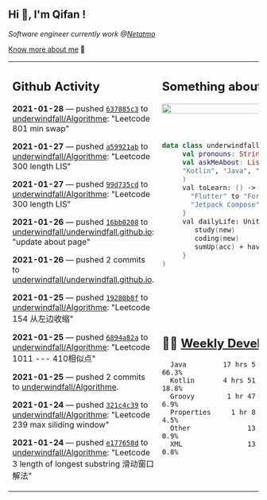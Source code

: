 <h2> Hi 👋, I'm Qifan ! </h2>
<p><em>Software engineer currently work @<a href="https://www.netatmo.com">Netatmo</a>
</em></p><p><a href="https://qifanyang.com/resume" target="_blank"> Know more about me</a> 🔭</p>
<table><tr><td valign="top" rowspan="2">

 ## Github Activity
 <!-- githubActivity starts -->
  **2021-01-28** — pushed [`637885c3`](https://api.github.com/repos/underwindfall/Algorithme/commits/637885c379e12ff1fede8c2e8a475988a8e14d1a) to [underwindfall/Algorithme](https://api.github.com/repos/underwindfall/Algorithme): "Leetcode 801 min swap"

  **2021-01-27** — pushed [`a59921ab`](https://api.github.com/repos/underwindfall/Algorithme/commits/a59921abde128c5feefd2f64c2bb69ce6cf0ed3e) to [underwindfall/Algorithme](https://api.github.com/repos/underwindfall/Algorithme): "Leetcode 300 length LIS"

  **2021-01-27** — pushed [`99d735cd`](https://api.github.com/repos/underwindfall/Algorithme/commits/99d735cd3c09a8449358f0739df84b65943e250e) to [underwindfall/Algorithme](https://api.github.com/repos/underwindfall/Algorithme): "Leetcode 300 length LIS"

  **2021-01-26** — pushed [`16bb0208`](https://api.github.com/repos/underwindfall/underwindfall.github.io/commits/16bb02087ec0546f92589b9412ddea775f42e637) to [underwindfall/underwindfall.github.io](https://api.github.com/repos/underwindfall/underwindfall.github.io): "update about page"

  **2021-01-26** — pushed 2 commits to [underwindfall/underwindfall.github.io](https://api.github.com/repos/underwindfall/underwindfall.github.io).

  **2021-01-25** — pushed [`19280b8f`](https://api.github.com/repos/underwindfall/Algorithme/commits/19280b8fb6ccf81b6d61270bf9085d08d45490e8) to [underwindfall/Algorithme](https://api.github.com/repos/underwindfall/Algorithme): "Leetcode 154 从左边收缩"

  **2021-01-25** — pushed [`6894a82a`](https://api.github.com/repos/underwindfall/Algorithme/commits/6894a82a76f375f80490feaba67bfe10b3148b24) to [underwindfall/Algorithme](https://api.github.com/repos/underwindfall/Algorithme): "Leetcode 1011 --- 410相似点"

  **2021-01-25** — pushed 2 commits to [underwindfall/Algorithme](https://api.github.com/repos/underwindfall/Algorithme).

  **2021-01-24** — pushed [`321c4c39`](https://api.github.com/repos/underwindfall/Algorithme/commits/321c4c39239441c4eeb084940e4b3304cc3844e2) to [underwindfall/Algorithme](https://api.github.com/repos/underwindfall/Algorithme): "Leetcode 239 max siliding window"

  **2021-01-24** — pushed [`e177658d`](https://api.github.com/repos/underwindfall/Algorithme/commits/e177658d2dbe05c1782cc09010734aeac05fa24f) to [underwindfall/Algorithme](https://api.github.com/repos/underwindfall/Algorithme): "Leetcode 3 length of longest substring 滑动窗口解法"
 <!-- githubActivity ends -->
 </td><td valign="top">

 ## Something about me
 <!-- profile starts -->
 <a href="https://github.com/underwindfall" width="100%">
  <img src="https://github-readme-stats.vercel.app/api?username=underwindfall&show_icons=true&icon_color=805AD5&text_color=718096&bg_color=ffffff00&hide_title=true&include_all_commits=true&count_private=true&hide_border=true" width="100%"/>
 </a>
 <br/>
 <br/>
 <br/>
 
 ```kotlin
 data class underwindfall(
      val pronouns: String = "he|him",
      val askMeAbout: List<String> = listOf(
      "Kotlin", "Java", "Dart","Javascript", "Typescript"
      )
      val toLearn: () -> Unit = {
        "Flutter" to "For Fun",
        "Jetpack Compose" to "Future"
      }
      val dailyLife: Unit = (0..end).reduce { acc, new ->	
         study(new)	
         coding(new)	
         sumUp(acc) + haveFun(new)	
      }
 )
 ```
 <!-- profile ends -->
 </td></tr><tr><td valign="top">

 ## 🏊‍♂️ <a href="https://gist.github.com/underwindfall/377ee88ba1fabd1e93516e48ca9c61eb" target="_blank">Weekly Development Breakdown</a>
  <!-- codeTime starts -->
  ```text
    Java         17 hrs 5 mins  ■■■■■■■■■■■■■■■■■■■▥□□□□  66.3%
    Kotlin       4 hrs 51 mins  ■■■■■■■■□□□□□□□□□□□□□□□□  18.8%
    Groovy        1 hr 47 mins  ■■■■■◱□□□□□□□□□□□□□□□□□□   6.9%
    Properties     1 hr 8 mins  ■■■■▥□□□□□□□□□□□□□□□□□□□   4.5%
    Other              13 mins  ■■■▦□□□□□□□□□□□□□□□□□□□□   0.9%
    XML                13 mins  ■■■▦□□□□□□□□□□□□□□□□□□□□   0.8%
  ```
  <!-- codeTime starts -->
  </td></tr></table>